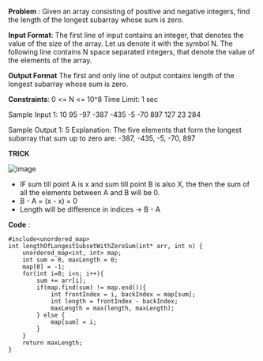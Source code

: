**Problem** : 
Given an array consisting of positive and negative integers, find the length of the longest subarray whose sum is zero.

**Input Format**:
The first line of input contains an integer, that denotes the value of the size of the array. Let us denote it with the symbol N.
The following line contains N space separated integers, that denote the value of the elements of the array.

**Output Format**
The first and only line of output contains length of the longest subarray whose sum is zero.

**Constraints**:
0 <= N <= 10^8
Time Limit: 1 sec

Sample Input 1:
10 
95 -97 -387 -435 -5 -70 897 127 23 284

Sample Output 1:
5
Explanation:
The five elements that form the longest subarray that sum up to zero are: -387, -435, -5, -70, 897 


**TRICK** 


![image](https://user-images.githubusercontent.com/52860981/181027065-359ae2db-cf76-4ae2-9d24-4e82d76915d0.png)


- IF sum till point A is x and sum till point B is also X, the then the sum of all the elements between A and B will be 0. 
- B - A = (x - x) = 0 
- Length will be difference in indices  -> B - A 

**Code** : 
```
#include<unordered_map>
int lengthOfLongestSubsetWithZeroSum(int* arr, int n) {
	unordered_map<int, int> map;
    int sum = 0, maxLength = 0;
    map[0] = -1;
    for(int i=0; i<n; i++){
        sum += arr[i];
        if(map.find(sum) != map.end()){
            int frontIndex = i, backIndex = map[sum];
            int length = frontIndex - backIndex;
            maxLength = max(length, maxLength);
        } else {
            map[sum] = i;
        }
	}
    return maxLength;
}
```
